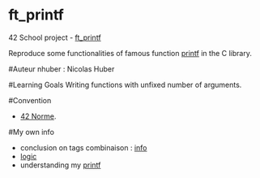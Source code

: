 # ft_printf
42 School project - [ft_printf](./subject/ft_printf.pdf)

Reproduce some functionalities of famous function [printf](http://www.tutorialspoint.com/c_standard_library/c_function_printf.htm) in the C library.

#Auteur
nhuber : Nicolas Huber <br />

#Learning Goals
Writing functions with unfixed number of arguments.

#Convention
+ [42 Norme](./subject/norme.pdf).<br />

#My own info
- conclusion on tags combinaison : [info](./test/info.txt)
- [logic](./test/logic.txt)
- understanding my [printf](./test/description.txt)
